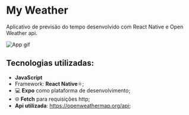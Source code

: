 # My Weather

Aplicativo de previsão do tempo desenvolvido com React Native e Open Weather api.

![App gif](https://media3.giphy.com/media/v1.Y2lkPTc5MGI3NjExcndwMzl0ODM5anEzcmFpbXpsNW5xOWltbWUzenRqNTBocWEyOThkdiZlcD12MV9pbnRlcm5hbF9naWZfYnlfaWQmY3Q9Zw/CTWTHXpbuO4j7UqvUL/giphy.gif)

## Tecnologias utilizadas:
- **JavaScript**
- Framework: **React Native**⚛️;
- 💻 **Expo** como plataforma de desenvolvimento;
- 🌐 **Fetch** para requisições http;
- **Api utilizada**: https://openweathermap.org/api;
